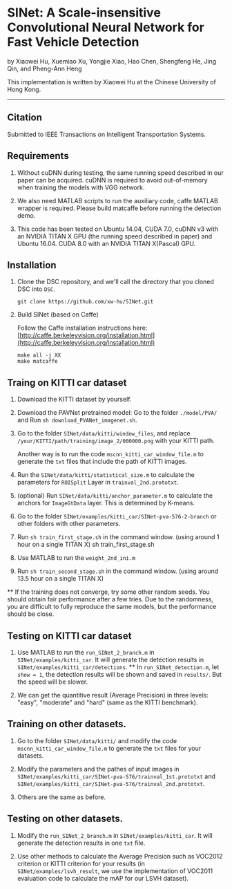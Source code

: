 # SINet: A Scale-insensitive Convolutional Neural Network for Fast Vehicle Detection

by Xiaowei Hu, Xuemiao Xu, Yongjie Xiao, Hao Chen, Shengfeng He, Jing Qin, and Pheng-Ann Heng

This implementation is written by Xiaowei Hu at the Chinese University of Hong Kong.

***

## Citation
Submitted to IEEE Transactions on Intelligent Transportation Systems.


## Requirements

1. Without cuDNN during testing, the same running speed described in our paper can be acquired. cuDNN is required to avoid out-of-memory when training the models with VGG network.

2. We also need MATLAB scripts to run the auxiliary code, caffe MATLAB wrapper is required. Please build matcaffe before running the detection demo. 

3. This code has been tested on Ubuntu 14.04, CUDA 7.0, cuDNN v3 with an NVIDIA TITAN X GPU (the running speed described in paper) and Ubuntu 16.04. CUDA 8.0 with an NVIDIA TITAN X(Pascal) GPU.
  

## Installation
1. Clone the DSC repository, and we'll call the directory that you cloned DSC into `DSC`.

    ```shell
    git clone https://github.com/xw-hu/SINet.git
    ```

2. Build SINet (based on Caffe)
    
   Follow the Caffe installation instructions here: [http://caffe.berkeleyvision.org/installation.html](http://caffe.berkeleyvision.org/installation.html)   
   
   ```shell
   make all -j XX
   make matcaffe
   ```
   
 ## Traing on KITTI car dataset

1. Download the KITTI dataset by yourself.

2. Download the PAVNet pretrained model:  Go to the folder `./model/PVA/` and Run `sh download_PVANet_imagenet.sh`.

3. Go to the folder `SINet/data/kitti/window_files`, and replace `/your/KITTI/path/training/image_2/000000.png` with your KITTI path.
  
   Another way is to run the code `mscnn_kitti_car_window_file.m` to generate the `txt` files that include the path of KITTI images.

4. Run the `SINet/data/kitti/statistical_size.m` to calculate the parameters for `ROISplit` Layer in `trainval_2nd.prototxt`. 

5. (optional) Run `SINet/data/kitti/anchor_parameter.m` to calculate the anchors for `ImageGtData` layer. This is determined by K-means.

6. Go to the folder `SINet/examples/kitti_car/SINet-pva-576-2-branch` or other folders with other parameters.
7. Run `sh train_first_stage.sh` in the command window. (using around 1 hour on a single TITAN X)
   sh train_first_stage.sh
8. Use MATLAB to run the `weight_2nd_ini.m`
9. Run `sh train_second_stage.sh` in the command window. (using around 13.5 hour on a single TITAN X)

** If the training does not converge, try some other random seeds. You should obtain fair performance after a few tries. Due to the randomness, you are difficult to fully reproduce the same models, but the performance should be close.


## Testing on KITTI car dataset

1. Use MATLAB to run the `run_SINet_2_branch.m` in `SINet/examples/kitti_car`. It will generate the detection results in `SINet/examples/kitti_car/detections`. 
   ** In `run_SINet_detection.m`, let `show = 1`, the detection results will be shown and saved in `results/`. But the speed will be slower.

2. We can get the quantitive result (Average Precision) in three levels: "easy", "moderate" and "hard" (same as the KITTI benchmark).


## Training on other datasets.

1. Go to the folder `SINet/data/kitti/` and modify the code `mscnn_kitti_car_window_file.m` to generate the `txt` files for your datasets.

2. Modify the parameters and the pathes of input images in `SINet/examples/kitti_car/SINet-pva-576/trainval_1st.prototxt` and  `SINet/examples/kitti_car/SINet-pva-576/trainval_2nd.prototxt`.

3. Others are the same as before.

## Testing on other datasets.

1. Modify the `run_SINet_2_branch.m` in `SINet/examples/kitti_car`. It will generate the detection results in one `txt` file. 

2. Use other methods to calculate the Average Precision such as VOC2012 criterion or KITTI criterion for your results (in `SINet/examples/lsvh_result`, we use the implementation of VOC2011 evaluation code to calculate the mAP for our LSVH dataset).

